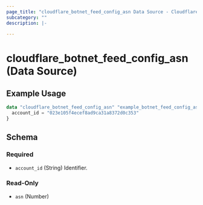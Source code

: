 ```yaml
---
page_title: "cloudflare_botnet_feed_config_asn Data Source - Cloudflare"
subcategory: ""
description: |-
  
---
```


# cloudflare_botnet_feed_config_asn (Data Source)



## Example Usage

```terraform
data "cloudflare_botnet_feed_config_asn" "example_botnet_feed_config_asn" {
  account_id = "023e105f4ecef8ad9ca31a8372d0c353"
}
```

<!-- schema generated by tfplugindocs -->
## Schema

### Required

- `account_id` (String) Identifier.

### Read-Only

- `asn` (Number)


